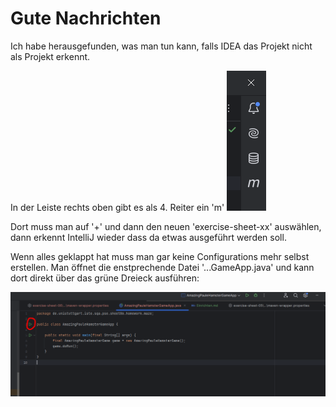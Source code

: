# Gute Nachrichten
Ich habe herausgefunden, was man tun kann, falls IDEA das Projekt nicht als Projekt erkennt.

In der Leiste rechts oben gibt es als 4. Reiter ein 'm'
![img.png](img.png)

Dort muss man auf '+' und dann den neuen 'exercise-sheet-xx' auswählen, dann erkennt IntelliJ wieder dass da etwas ausgeführt werden soll.

Wenn alles geklappt hat muss man gar keine Configurations mehr selbst erstellen. Man öffnet die enstprechende Datei '...GameApp.java' und kann dort direkt über das grüne Dreieck ausführen:

![img_1.png](img_1.png)